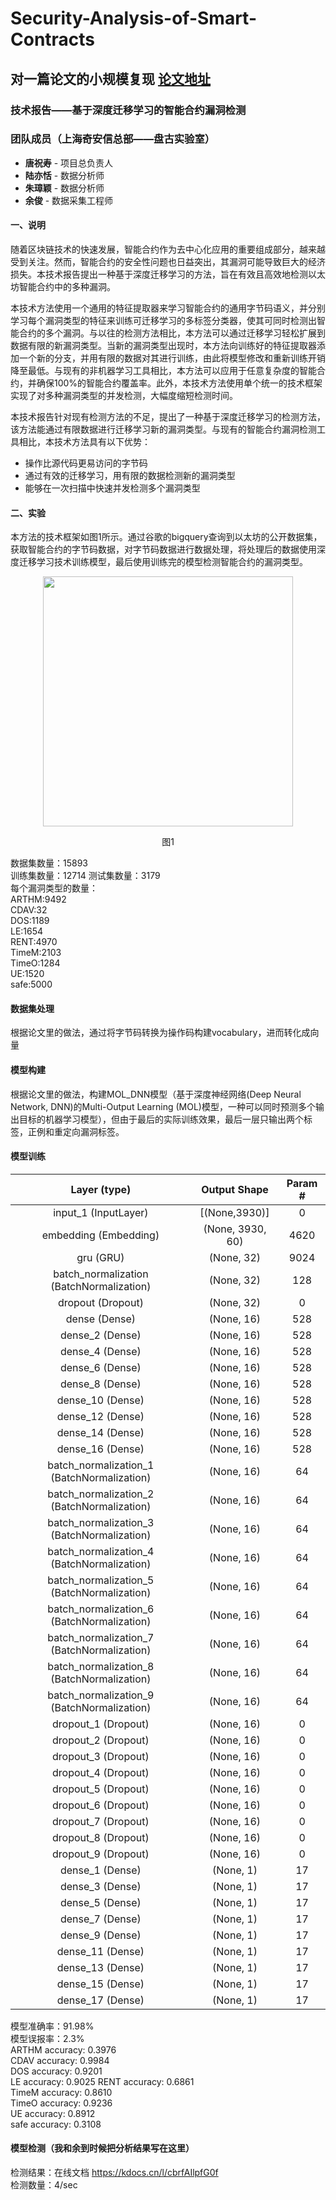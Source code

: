 # Security-Analysis-of-Smart-Contracts
## 对一篇论文的小规模复现 [论文地址](https://www.ndss-symposium.org/ndss-paper/smarter-contracts-detecting-vulnerabilities-in-smart-contracts-with-deep-transfer-learning/ "悬停显示")
### 技术报告——基于深度迁移学习的智能合约漏洞检测
### 团队成员（上海奇安信总部——盘古实验室）
- **唐祝寿** - 项目总负责人
- **陆亦恬** - 数据分析师
- **朱璋颖** - 数据分析师
- **余俊** - 数据采集工程师


#### 一、说明 
随着区块链技术的快速发展，智能合约作为去中心化应用的重要组成部分，越来越受到关注。然而，智能合约的安全性问题也日益突出，其漏洞可能导致巨大的经济损失。本技术报告提出一种基于深度迁移学习的方法，旨在有效且高效地检测以太坊智能合约中的多种漏洞。  

本技术方法使用一个通用的特征提取器来学习智能合约的通用字节码语义，并分别学习每个漏洞类型的特征来训练可迁移学习的多标签分类器，使其可同时检测出智能合约的多个漏洞。与以往的检测方法相比，本方法可以通过迁移学习轻松扩展到数据有限的新漏洞类型。当新的漏洞类型出现时，本方法向训练好的特征提取器添加一个新的分支，并用有限的数据对其进行训练，由此将模型修改和重新训练开销降至最低。与现有的非机器学习工具相比，本方法可以应用于任意复杂度的智能合约，并确保100%的智能合约覆盖率。此外，本技术方法使用单个统一的技术框架实现了对多种漏洞类型的并发检测，大幅度缩短检测时间。  

本技术报告针对现有检测方法的不足，提出了一种基于深度迁移学习的检测方法，该方法能通过有限数据进行迁移学习新的漏洞类型。与现有的智能合约漏洞检测工具相比，本技术方法具有以下优势： 
- 操作比源代码更易访问的字节码
- 通过有效的迁移学习，用有限的数据检测新的漏洞类型
- 能够在一次扫描中快速并发检测多个漏洞类型



#### 二、实验
本方法的技术框架如图1所示。通过谷歌的bigquery查询到以太坊的公开数据集，获取智能合约的字节码数据，对字节码数据进行数据处理，将处理后的数据使用深度迁移学习技术训练模型，最后使用训练完的模型检测智能合约的漏洞类型。 
<p align="center">
  <img src="images/图1.png"  width="400"/>
</p>
<p align="center">
  图1
</p>


数据集数量：15893  
训练集数量：12714  测试集数量：3179  
每个漏洞类型的数量：  
ARTHM:9492  
CDAV:32  
DOS:1189  
LE:1654  
RENT:4970   
TimeM:2103  
TimeO:1284  
UE:1520  
safe:5000  

#### 数据集处理  
根据论文里的做法，通过将字节码转换为操作码构建vocabulary，进而转化成向量
#### 模型构建    
根据论文里的做法，构建MOL_DNN模型（基于深度神经网络(Deep Neural Network, DNN)的Multi-Output Learning (MOL)模型，一种可以同时预测多个输出目标的机器学习模型），但由于最后的实际训练效果，最后一层只输出两个标签，正例和重定向漏洞标签。
#### 模型训练  
| Layer (type) | Output Shape | Param # |  
| :----: | :----: | :----: |  
| input_1 (InputLayer) | [(None,3930)] | 0 |  
| embedding (Embedding) | (None, 3930, 60) | 4620 |  
| gru (GRU) | (None, 32) | 9024 |  
| batch_normalization (BatchNormalization) | (None, 32) | 128 |  
| dropout (Dropout) | (None, 32) | 0 |  
| dense (Dense) | (None, 16) | 528 |  
| dense_2 (Dense)  | (None, 16) | 528 |  
| dense_4 (Dense)  | (None, 16) | 528 |  
| dense_6 (Dense)  | (None, 16) | 528 |  
| dense_8 (Dense)  | (None, 16) | 528 |  
| dense_10 (Dense)  | (None, 16) | 528 |  
| dense_12 (Dense)  | (None, 16) | 528 |  
| dense_14 (Dense)  | (None, 16) | 528 |  
| dense_16 (Dense)  | (None, 16) | 528 |  
| batch_normalization_1 (BatchNormalization) | (None, 16) | 64 |  
| batch_normalization_2 (BatchNormalization) | (None, 16) | 64 |  
| batch_normalization_3 (BatchNormalization) | (None, 16) | 64 |  
| batch_normalization_4 (BatchNormalization) | (None, 16) | 64 |  
| batch_normalization_5 (BatchNormalization) | (None, 16) | 64 |  
| batch_normalization_6 (BatchNormalization) | (None, 16) | 64 |  
| batch_normalization_7 (BatchNormalization) | (None, 16) | 64 |  
| batch_normalization_8 (BatchNormalization) | (None, 16) | 64 |  
| batch_normalization_9 (BatchNormalization) | (None, 16) | 64 |  
| dropout_1 (Dropout) | (None, 16) | 0 |  
| dropout_2 (Dropout) | (None, 16) | 0 |  
| dropout_3 (Dropout) | (None, 16) | 0 |  
| dropout_4 (Dropout) | (None, 16) | 0 |  
| dropout_5 (Dropout) | (None, 16) | 0 |  
| dropout_6 (Dropout) | (None, 16) | 0 |  
| dropout_7 (Dropout) | (None, 16) | 0 |  
| dropout_8 (Dropout) | (None, 16) | 0 |  
| dropout_9 (Dropout) | (None, 16) | 0 |  
| dense_1 (Dense) | (None, 1) | 17 |  
| dense_3 (Dense) | (None, 1) | 17 |  
| dense_5 (Dense) | (None, 1) | 17 |  
| dense_7 (Dense) | (None, 1) | 17 |  
| dense_9 (Dense) | (None, 1) | 17 |  
| dense_11 (Dense) | (None, 1) | 17 |  
| dense_13 (Dense) | (None, 1) | 17 |  
| dense_15 (Dense) | (None, 1) | 17 |  
| dense_17 (Dense) | (None, 1) | 17 |  

模型准确率：91.98%  
模型误报率：2.3%  
ARTHM accuracy: 0.3976  
CDAV accuracy: 0.9984  
DOS accuracy: 0.9201  
LE accuracy: 0.9025
RENT accuracy: 0.6861  
TimeM accuracy: 0.8610  
TimeO accuracy: 0.9236  
UE accuracy: 0.8912  
safe accuracy: 0.3108  

#### 模型检测（我和余到时候把分析结果写在这里）
检测结果：在线文档 https://kdocs.cn/l/cbrfAIlpfG0f  
检测数量：4/sec








